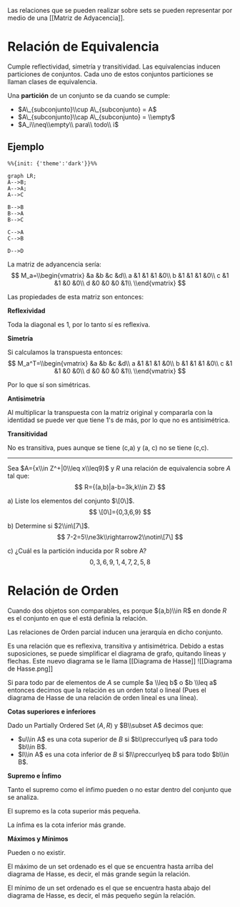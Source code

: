 Las relaciones que se pueden realizar sobre sets se pueden representar por medio
de una \[\[Matriz de Adyacencia\]\].

# Relación de Equivalencia

Cumple reflectividad, simetría y transitividad. Las equivalencias inducen
particiones de conjuntos. Cada uno de estos conjuntos particiones se llaman
clases de equivalencia.

Una **partición** de un conjunto se da cuando se cumple:

- $A\_{subconjunto}\\cup A\_{subconjunto} = A$
- $A\_{subconjunto}\\cap A\_{subconjunto} = \\empty$
- $A_i\\neq\\empty\\ para\\ todo\\ i$

## Ejemplo

```mermaid
%%{init: {'theme':'dark'}}%%

graph LR;
A-->B;
A-->A;
A-->C

B-->B
B-->A
B-->C

C-->A
C-->B

D-->D
```

La matriz de adyancencia sería: $$ M_a=\\begin{vmatrix} &a &b &c &d\\ a &1 &1 &1
&0\\ b &1 &1 &1 &0\\ c &1 &1 &0 &0\\ d &0 &0 &0 &1\\ \\end{vmatrix} $$

Las propiedades de esta matriz son entonces:

**Reflexividad**

Toda la diagonal es 1, por lo tanto sí es reflexiva.

**Simetría**

Si calculamos la transpuesta entonces: $$ M_a^T=\\begin{vmatrix} &a &b &c &d\\ a
&1 &1 &1 &0\\ b &1 &1 &1 &0\\ c &1 &1 &0 &0\\ d &0 &0 &0 &1\\ \\end{vmatrix} $$

Por lo que sí son simétricas.

**Antisimetría**

Al multiplicar la transpuesta con la matriz original y compararla con la
identidad se puede ver que tiene 1's de más, por lo que no es antisimétrica.

**Transitividad**

No es transitiva, pues aunque se tiene (c,a) y (a, c) no se tiene (c,c).

______________________________________________________________________

Sea $A={x\\in Z^+|0\\leq x\\leq9}$ y $R$ una relación de equivalencia sobre $A$
tal que: $$ R={(a,b)|a-b=3k,k\\in Z} $$

a) Liste los elementos del conjunto $\[0\]$. $$ \[0\]={0,3,6,9} $$

b) Determine si $2\\in\[7\]$. $$ 7-2=5\\ne3k\\rightarrow2\\notin\[7\] $$

c) ¿Cuál es la partición inducida por R sobre A? $$ {{0,3,6,9}, {1,4,7},
{2,5,8}} $$

# Relación de Orden

Cuando dos objetos son comparables, es porque $(a,b)\\in R$ en donde $R$ es el
conjunto en que el está definia la relación.

Las relaciones de Orden parcial inducen una jerarquía en dicho conjunto.

Es una relación que es reflexiva, transitiva y antisimétrica. Debido a estas
suposiciones, se puede simplificar el diagrama de grafo, quitando líneas y
flechas. Este nuevo diagrama se le llama \[\[Diagrama de Hasse\]\] !\[\[Diagrama
de Hasse.png\]\]

Si para todo par de elementos de $A$ se cumple $a \\leq b$ o $b \\leq a$
entonces decimos que la relación es un orden total o lineal (Pues el diagrama de
Hasse de una relación de orden lineal es una línea).

**Cotas superiores e inferiores**

Dado un Partially Ordered Set $(A,R)$ y $B\\subset A$ decimos que:

- $u\\in A$ es una cota superior de $B$ si $b\\preccurlyeq u$ para todo $b\\in
  B$.
- $l\\in A$ es una cota inferior de $B$ si $l\\preccurlyeq b$ para todo $b\\in
  B$.

**Supremo e Ínfimo**

Tanto el supremo como el ínfimo pueden o no estar dentro del conjunto que se
analiza.

El supremo es la cota superior más pequeña.

La ínfima es la cota inferior más grande.

**Máximos y Mínimos**

Pueden o no existir.

El máximo de un set ordenado es el que se encuentra hasta arriba del diagrama de
Hasse, es decir, el más grande según la relación.

El mínimo de un set ordenado es el que se encuentra hasta abajo del diagrama de
Hasse, es decir, el más pequeño según la relación.
